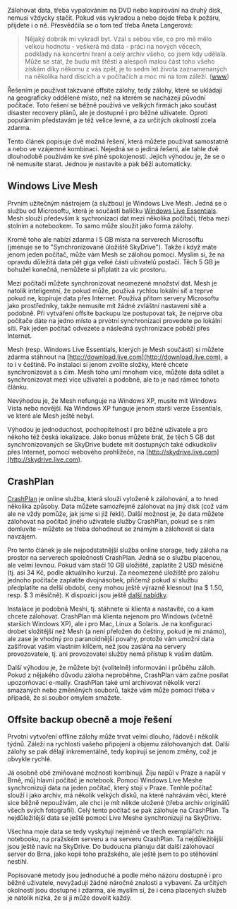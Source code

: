 <!-- dcterms:identifier = riderweblog#257 -->
<!-- dcterms:title = Nechcete dopadnout jako Aneta Langerová? Offsite záloha dat snadno a levně či zdarma -->
<!-- dcterms:abstract = Zálohovat data, třeba vypalováním na DVD nebo kopírování na druhý disk, nemusí vždycky stačit. Pokud vás vykradou a nebo dojde třeba k požáru, přijdete i o ně. Přesvědčila se o tom teď třeba Aneta Langerová. Řešením je používat takzvané offsite zálohy. A účelem tohoto článku je přesvědčit vás, že to není věc jenom pro velské firmy, ale i pro běžné smrtelníky, nepočítačové mágy. -->
<!-- np9:categoryId = 2 -->
<!-- x4w:category = Lidé a jiná zvěř -->
<!-- np9:authorId = 1 -->
<!-- np9:authorEmail = michal.valasek@altairis.cz -->
<!-- dcterms:creator = Michal Altair Valášek -->
<!-- dcterms:created = 2011-05-14T22:49:35.907+02:00 -->
<!-- dcterms:date = 2011-05-14T22:49:37.42+02:00 -->

Zálohovat data, třeba vypalováním na DVD nebo kopírování na druhý disk, nemusí vždycky stačit. Pokud vás vykradou a nebo dojde třeba k požáru, přijdete i o ně. Přesvědčila se o tom teď třeba Aneta Langerová:

> Nějaký dobrák mi vykradl byt. Vzal s sebou vše, co pro mě mělo velkou hodnotu - veškerá má data - práci na nových věcech, podklady na koncertní hraní a celý archiv všeho, co jsem kdy udělala. Může se stát, že budu mít štěstí a alespoň malou část toho všeho získám díky někomu z vás zpět, je to sedm let života zaznamenaných na několika hard discích a v počítačích a moc mi na tom záleží. ([www](http://www.langerovaaneta.cz/blog/pomooooc/))

Řešením je používat takzvané offsite zálohy, tedy zálohy, které se ukládají na geograficky oddělené místo, než na kterém se nacházejí původní počítače. Toto řešení se běžně používá ve velkých firmách jako součást disaster recovery plánů, ale je dostupné i pro běžné uživatele. Oproti populárním představám je též velice levné, a za určitých okolností zcela zdarma.

Tento článek popisuje dvě možná řešení, která můžete používat samostatně a nebo ve vzájemné kombinaci. Nejedná se o jediná řešení, ale tahle dvě dlouhodobě používám ke své plné spokojenosti. Jejich výhodou je, že se o ně nemusíte starat. Jednou je nastavíte a pak běží automaticky. 

## Windows Live Mesh

Prvním užitečným nástrojem (a službou) je Windows Live Mesh. Jedná se o službu od Microsoftu, která je součástí balíčku [Windows Live Essentials](http://download.live.com/). Mesh slouží především k sychronizaci dat mezi několika počítači, třeba mezi stolním a notebookem. To samo může sloužit jako forma zálohy. 

Kromě toho ale nabízí zdarma i 5 GB místa na serverech Microsoftu (jmenuje se to "Synchronizované úložiště SkyDrive"). Takže i když máte jenom jeden počítač, může vám Mesh se zálohou pomoci. Myslím si, že na opravdu důležitá data pět giga velké části uživatelů postačí. Těch 5 GB je bohužel konečná, nemůžete si připlatit za víc prostoru.

Mezi počítači můžete synchronizovat neomezené množství dat. Mesh je natolik inteligentní, že pokud může, používá rychlou lokální síť a teprve pokud ne, kopíruje data přes Internet. Používá přitom servery Microsoftu jako prostředníky, takže nemusíte mít žádné zvláštní nastavení sítě a podobně. Při vytváření offsite backupu lze postupovat tak, že nejprve oba počítače dáte na jedno místo a prvotní synchronizaci provedete po lokální síti. Pak jeden počítač odvezete a následná sychronizace poběží přes Internet.

Mesh (resp. Windows Live Essentials, kterých je Mesh součástí) si můžete zdarma stáhnout na [http://download.live.com](http://download.live.com), a to i v češtině. Po instalaci si jenom zvolíte složky, které chcete synchronizovat a s čím. Mesh toho umí mnohem více, můžete data sdílet a synchronizovat mezi více uživateli a podobně, ale to je nad rámec tohoto článku.

Nevýhodou je, že Mesh nefunguje na Windows XP, musíte mít Windows Vista nebo novější. Na Windows XP funguje jenom starší verze Essentials, ve které ale Mesh ještě nebyl.

Výhodou je jednoduchost, pochopitelnost i pro běžné uživatele a pro někoho též česká lokalizace. Jako bonus můžete brát, že těch 5 GB dat synchronizovaných se SkyDrive budete mít dostupných také odkudkoliv přes Internet, pomocí webového prohlížeče, na [http://skydrive.live.com](http://skydrive.live.com). 

## CrashPlan

[CrashPlan](http://www.crashplan.com/) je online služba, která slouží vyloženě k zálohování, a to hned několika způsoby. Data můžete samozřejmě zálohovat na jiný disk (což vám ale ne vždy pomůže, jak jsme si již řekli). Další možnost je, že data můžete zálohovat na počítač jiného uživatele služby CrashPlan, pokud se s ním domluvíte – můžete se třeba dohodnout se známým a zálohovat si data navzájem.

Pro tento článek je ale nejpodstatnější služba online storage, tedy záloha na prostor na serverech společnosti CrashPlan. Jedná se o službu placenou, ale velmi levnou. Pokud vám stačí 10 GB úložiště, zaplatíte 2 USD měsíčně (tj. asi 34 Kč, podle aktuálního kurzu). Za neomezené úložiště pro zálohu jednoho počítače zaplatíte dvojnásobek, přičemž pokud si službu předplatíte na delší období, ceny mohou ještě výrazně klesnout (na $ 1.50, resp. $ 3 měsíčně). K dispozici jsou ještě [další nabídky](http://www.crashplan.com/consumer/compare.html).

Instalace je podobná Meshi, tj. stáhnete si klienta a nastavíte, co a kam chcete zálohovat. CrashPlan má klienta nejenom pro Windows (včetně starších Windows XP), ale i pro Mac, Linux a Solaris. Je na konfiguraci drobet složitější než Mesh (a není přeložen do češtiny, pokud je mi známo), ale zase je vhodný pro paranoidnější povahy, protože vám umožní data zašifrovat vaším vlastním klíčem, než jsou zaslána na servery provozovatele, tj. ani provozovatel služby nemá přístup k vašim datům.

Další výhodou je, že můžete být (volitelně) informováni i průběhu záloh. Pokud z nějakého důvodu záloha neproběhne, CrashPlan vám začne posílat upozorňovací e-maily. CrashPlan také umí archivovat několik verzí smazaných nebo změněných souborů, takže vám může pomoci třeba v případě, že si soubor omylem smažete.

## Offsite backup obecně a moje řešení

Prvotní vytvoření offline zálohy může trvat velmi dlouho, řádově i několik týdnů. Záleží na rychlosti vašeho připojení a objemu zálohovaných dat. Další zálohy se pak dělají inkrementálně, tedy kopírují se jenom změny, což je obvykle rychlé.

Já osobně obě zmiňované možnosti kombinuji. Žiju napůl v Praze a napůl v Brně, můj hlavní počítač je notebook. Pomocí Windows Live Meshe synchronizuji data na jeden počítač, který stojí v Praze. Tenhle počítač slouží i jako archiv, má několik velkých disků, na které nahrávám věci, které sice běžně nepoužívám, ale chci je mít někde uložené (třeba archiv originálů všech svých fotografií). Celý tento počítač se pak zálohuje na CrashPlan. Ta nejdůležitější data se ještě pomocí Live Meshe synchronizují na SkyDrive.

Všechna moje data se tedy vyskytují nejméně ve třech exemplářích: na notebooku, na pražském serveru a na serveru CrashPlan. Ta nejdůležitější jsou ještě navíc na SkyDrive. Do budoucna plánuju dát další zálohovací server do Brna, jako kopii toho pražského, ale ještě jsem to po stěhování nestihl.

Popisované metody jsou jednoduché a podle mého názoru dostupné i pro běžné uživatele, nevyžadují žádné náročné znalosti a vybavení. Za určitých okolností jsou dostupné i zdarma, ale myslím si, že i cena placených služeb je natolik nízká, že si ji může dovolit každý.